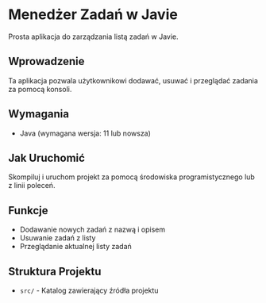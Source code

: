 
# Menedżer Zadań w Javie

Prosta aplikacja do zarządzania listą zadań w Javie.

## Wprowadzenie

Ta aplikacja pozwala użytkownikowi dodawać, usuwać i przeglądać zadania za pomocą konsoli.

## Wymagania

- Java (wymagana wersja: 11 lub nowsza)

## Jak Uruchomić

Skompiluj i uruchom projekt za pomocą środowiska programistycznego lub z linii poleceń.

## Funkcje

- Dodawanie nowych zadań z nazwą i opisem
- Usuwanie zadań z listy
- Przeglądanie aktualnej listy zadań

## Struktura Projektu

- `src/` - Katalog zawierający źródła projektu
